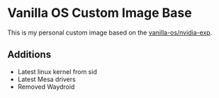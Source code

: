 # Vanilla OS Custom Image Base
This is my personal custom image based on the [vanilla-os/nvidia-exp](https://github.com/Vanilla-OS/nvidia-exp-image).
## Additions
- Latest linux kernel from sid
- Latest Mesa drivers
- Removed Waydroid

